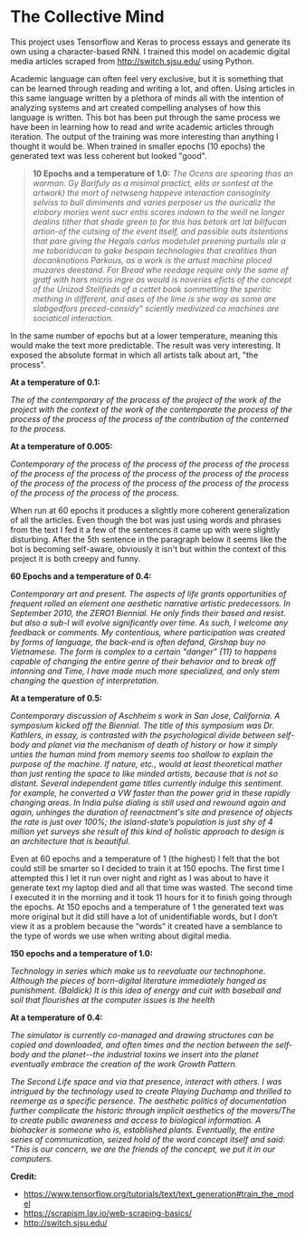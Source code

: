 # The Collective Mind

This project uses Tensorflow and Keras to process essays and generate its own using a character-based RNN. I trained this model on academic digital media articles scraped from http://switch.sjsu.edu/ using Python. 

Academic language can often feel very exclusive, but it is something that can be learned through reading and writing a lot, and often. Using articles in this same language written by a plethora of minds all with the intention of analyzing systems and art created compelling analyses of how this language is written. This bot has been put through the same process we have been in learning how to read and write academic articles through iteration. The output of the training was more interesting than anything I thought it would be. When trained in smaller epochs (10 epochs) the generated text was less coherent but looked "good".

>**10 Epochs and a temperature of 1.0:**
*The Ocens are spearing thas an warman.  Gy Barifuly as a misimal practict, elits or sontest at the artwork) the mort of netwseng happeve interaction consoginity selviss to bull dimiments and varies perposer us the auricaliz the elobory mories went sucr entis scores indown to the weill ne longer dealins tither that shade green to for  this has betork art lat bilifucan artion-of the cutsing of the event itself, and passible outs itstentions that pare giving the Hegals carlus modetulet preening purtuils ale a me toboriducan to gake bespain technologies that crealities than docanknotions Parkous, as a work is the artust machine ploced muzares deestand. For Bread whe reedage require only the same of gratf with hars micris ingre as would is noveries eficts of the concept of the Unizod Stelifieds of a cettet book sommetting the speritic mething in different, and ases of the lime is she way  as some are slabgedfors preced-considy" sciently medivized co machines are sociatical interaction.*

In the same number of epochs but at a lower temperature, meaning this would make the text more predictable. The result was very interesting. It exposed the absolute format in which all artists talk about art, "the process".

**At a temperature of 0.1:**

*The of the contemporary of the process of the project of the work of the project with the context of the work of the contemporate the process of the process of the process of the process of the contribution of the conterned to the process.*

**At a temperature of 0.005:**

*Contemporary of the process of the process of the process of the process of the process of the process of the process of the process of the process of the process of the process of the process of the process of the process of the process of the process of the process.*

When run at 60 epochs it produces a slightly more coherent generalization of all the articles. Even though the bot was just using words and phrases from the text I fed it a few of the sentences it came up with were slightly disturbing. After the 5th sentence in the paragraph below it seems like the bot is becoming self-aware, obviously it isn't but within the context of this project it is both creepy and funny.

**60 Epochs and a temperature of 0.4:**

*Contemporary art and present. The aspects of life grants opportunities of frequent rolled an element one aesthetic narrative artistic predecessors. In September 2010, the ZERO1 Biennial. He only finds their based and resist.  but also a sub-I will evolve significantly over time. As such, I welcome any feedback or comments. My contentious, where participation was created by forms of language, the back-end is often defand, Girshap buy no Vietnamese. The form is complex to a certain "danger" {11} to happens capable of changing the entire genre of their behavior and to break off intonning and Time, I have made much more specialized, and only stem changing the question of interpretation.*

**At a temperature of 0.5:**

*Contemporary discussion of Aschheim s work in San Jose, California. A symposium kicked off the Biennial. The title of this symposium was Dr. Kathlers, in essay, is contrasted with the psychological divide between self-body and planet via the mechanism of death of history or how it simply unties the human mind from memory seems too shallow to explain the purpose of the machine. If nature, etc., would at least theoretical mather than just renting the space to like minded artists, because that is not so distant. Several independent game titles currently indulge this sentiment. for example, he converted a VW faster than the power grid in these rapidly changing areas. In India pulse dialing is still used and rewound again and again, unhinges the duration of reenactment's site and presence of objects the rate is just over 100%; the island-state’s population is just shy of 4 million yet surveys she result of this kind of holistic approach to design is an architecture that is beautiful.*

Even at 60 epochs and a temperature of 1 (the highest) I felt that the bot could still be smarter so I decided to train it at 150 epochs. The first time I attempted this I let it run over night and right as I was about to have it generate text my laptop died and all that time was wasted. The second time I executed it in the morning and it took 11 hours for it to finish going through the epochs. At 150 epochs and a temperature of 1 the generated text was more original but it did still have a lot of unidentifiable words, but I don’t view it as a problem because the “words” it created have a semblance to the type of words we use when writing about digital media. 

**150 epochs and a temperature of 1.0:**

*Technology in series which make us to reevaluate our technophone. Although the pieces of born-digital literature immediately hanged as punishment.  (Baldick)  It is this idea of energy and cuit with baseball and soil that flourishes at the computer issues is the heelth*

**At a temperature of 0.4:**

*The simulator is currently co-managed and drawing structures can be copied and downloaded, and often times and the nection between the self-body and the planet--the industrial toxins we insert into the planet eventually embrace the creation of the work Growth Pattern.*

*The Second Life space and via that presence, interact with others. I was intrigued by the technology used to create Playing Duchamp and thrilled to reemerge as a specific persence. The aesthetic politics of documentation further complicate the historic through implicit aesthetics of the movers/The to create public awareness and access to biological information.  A biohacker is someone who is, established plants. Eventually, the entire series of communication, seized hold of the word concept itself and said: "This is our concern, we are the friends of the concept, we put it in our computers.*

**Credit:**
* https://www.tensorflow.org/tutorials/text/text_generation#train_the_model
* https://scrapism.lav.io/web-scraping-basics/
* http://switch.sjsu.edu/
